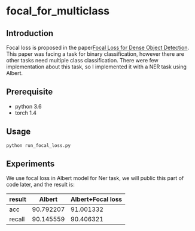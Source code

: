 # focal_for_multiclass

## Introduction
Focal loss is proposed in the paper[Focal Loss for Dense Object Detection](http://arxiv.org/abs/1708.02002). This paper was facing a task for binary classification, however there are other tasks need multiple class classification.
There were few implementation about this task, so I implemented it with a NER task using Albert.


## Prerequisite
- python 3.6
- torch 1.4
## Usage
```
python run_focal_loss.py
```
## Experiments
We use focal loss in Albert model for Ner task, we will public this part of code later, and the result is:

 result | Albert  | Albert+Focal loss
---- | ----- | ------  
acc  | 90.792207 | 91.001332 
recall  | 90.145559 | 90.406321 
